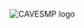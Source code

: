 ![CAVESMP logo](https://github.com/CAVESMP/branding-assets/blob/main/assets/logos/general-logo/cavesmp-logo-bigger-canvas.png)
